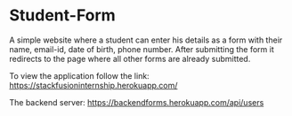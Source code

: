 # Student-Form

A simple website where a student can enter his details as a form with their name, email-id, date of birth, phone number.
After submitting the form it redirects to the page where all other forms are already submitted.

To view the application follow the link: https://stackfusioninternship.herokuapp.com/

The backend server: https://backendforms.herokuapp.com/api/users
